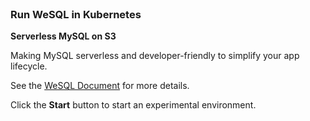 
<br>

### Run WeSQL in Kubernetes
**Serverless MySQL on S3**

Making MySQL serverless and developer-friendly to simplify your app lifecycle.

See the [WeSQL Document](https://wesql.io/) for more details.

Click the **Start** button to start an experimental environment.